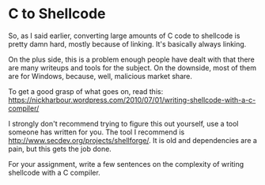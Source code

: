 # C to Shellcode
So, as I said earlier, converting large amounts of C code to shellcode is pretty damn hard, mostly because of linking. It's basically always linking. 

On the plus side, this is a problem enough people have dealt with that there are many writeups and tools for the subject. On the downside, most of them are for Windows, because, well,  malicious market share.

To get a good grasp of what goes on, read this: <https://nickharbour.wordpress.com/2010/07/01/writing-shellcode-with-a-c-compiler/>

I strongly don't recommend trying to figure this out yourself, use a tool someone has written for you. 
The tool I recommend is <http://www.secdev.org/projects/shellforge/>. It is old and dependencies are a pain, but this gets the job done. 

For your assignment, write a few sentences on the complexity of writing shellcode with a C compiler.
